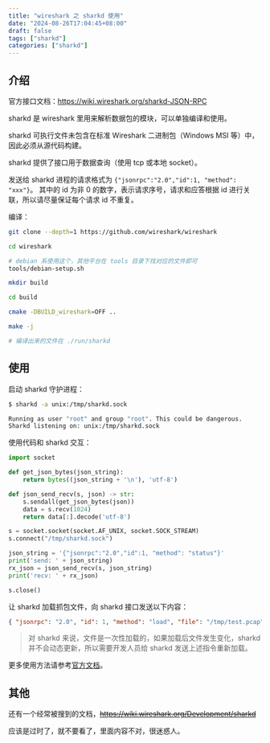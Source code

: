 ```yaml
---
title: "wireshark 之 sharkd 使用"
date: "2024-08-26T17:04:45+08:00"
draft: false
tags: ["sharkd"]
categories: ["sharkd"]
---
```


## 介绍

官方接口文档：<https://wiki.wireshark.org/sharkd-JSON-RPC>

sharkd 是 wireshark 里用来解析数据包的模块，可以单独编译和使用。

sharkd 可执行文件未包含在标准 Wireshark 二进制包（Windows MSI 等）中，因此必须从源代码构建。

sharkd 提供了接口用于数据查询（使用 tcp 或本地 socket）。

发送给 sharkd 进程的请求格式为 `{"jsonrpc":"2.0","id":1, "method": "xxx"}`。
其中的 id 为非 0 的数字，表示请求序号，请求和应答根据 id 进行关联，所以请尽量保证每个请求 id 不重复。

编译：

```bash
git clone --depth=1 https://github.com/wireshark/wireshark

cd wireshark

# debian 系使用这个，其他平台在 tools 目录下找对应的文件即可
tools/debian-setup.sh

mkdir build

cd build

cmake -DBUILD_wireshark=OFF ..

make -j

# 编译出来的文件在 ./run/sharkd
```

## 使用

启动 sharkd 守护进程：

```bash
$ sharkd -a unix:/tmp/sharkd.sock

Running as user "root" and group "root". This could be dangerous.
Sharkd listening on: unix:/tmp/sharkd.sock
```

使用代码和 sharkd 交互：

```python
import socket

def get_json_bytes(json_string):
    return bytes((json_string + '\n'), 'utf-8')

def json_send_recv(s, json) -> str:
    s.sendall(get_json_bytes(json))
    data = s.recv(1024)
    return data[:].decode('utf-8')

s = socket.socket(socket.AF_UNIX, socket.SOCK_STREAM)
s.connect("/tmp/sharkd.sock")

json_string = '{"jsonrpc":"2.0","id":1, "method": "status"}'
print('send: ' + json_string)
rx_json = json_send_recv(s, json_string)
print('recv: ' + rx_json)

s.close()
```

让 sharkd 加载抓包文件，向 sharkd 接口发送以下内容：

```json
{ "jsonrpc": "2.0", "id": 1, "method": "load", "file": "/tmp/test.pcap" }
```

> 对 sharkd 来说，文件是一次性加载的，如果加载后文件发生变化，sharkd 并不会动态更新，所以需要开发人员给 sharkd 发送上述指令重新加载。

更多使用方法请参考[官方文档](https://wiki.wireshark.org/sharkd-JSON-RPC)。

## 其他

还有一个经常被搜到的文档，~~<https://wiki.wireshark.org/Development/sharkd>~~

应该是过时了，就不要看了，里面内容不对，很迷惑人。

